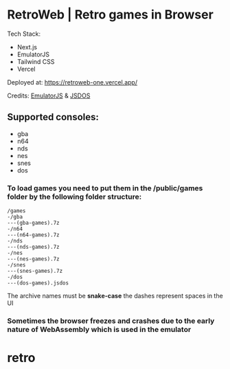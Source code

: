 # RetroWeb | Retro games in Browser

Tech Stack:

- Next.js
- EmulatorJS
- Tailwind CSS
- Vercel

Deployed at: https://retroweb-one.vercel.app/

Credits: [EmulatorJS](https://github.com/EmulatorJS/EmulatorJS) & [JSDOS](https://js-dos.com/v7/build/)

## Supported consoles:

- gba
- n64
- nds
- nes
- snes
- dos

### To load games you need to put them in the /public/games folder by the following folder structure:

```
/games
-/gba
---(gba-games).7z
-/n64
---(n64-games).7z
-/nds
---(nds-games).7z
-/nes
---(nes-games).7z
-/snes
---(snes-games).7z
-/dos
---(dos-games).jsdos
```

The archive names must be **snake-case** the dashes represent spaces in the UI

### Sometimes the browser freezes and crashes due to the early nature of WebAssembly which is used in the emulator
# retro
